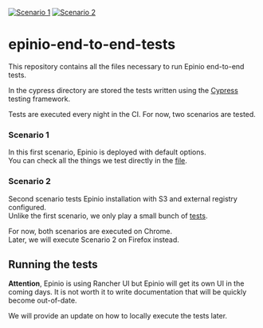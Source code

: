 [![Scenario 1](https://github.com/epinio/epinio-end-to-end-tests/actions/workflows/scenario_1_cypress_chrome.yml/badge.svg)](https://github.com/epinio/epinio-end-to-end-tests/actions/workflows/scenario_1_cypress_chrome.yml)
[![Scenario 2](https://github.com/epinio/epinio-end-to-end-tests/actions/workflows/scenario_2_cypress_chrome.yml/badge.svg)](https://github.com/epinio/epinio-end-to-end-tests/actions/workflows/scenario_2_cypress_chrome.yml)
# epinio-end-to-end-tests
This repository contains all the files necessary to run Epinio end-to-end tests.

In the cypress directory are stored the tests written using the [Cypress](https://www.cypress.io/) testing framework.

Tests are executed every night in the CI. For now, two scenarios are tested.
### Scenario 1
In this first scenario, Epinio is deployed with default options. </br>
You can check all the things we test directly in the [file](./cypress/integration/scenarios/install_with_default_options.spec.ts).

### Scenario 2
Second scenario tests Epinio installation with S3 and external registry configured. </br>
Unlike the first scenario, we only play a small bunch of [tests](./cypress/integration/scenarios/install_with_s3_and_external_registry.spec.ts).

For now, both scenarios are executed on Chrome. </br>
Later, we will execute Scenario 2 on Firefox instead.
## Running the tests

__Attention__, Epinio is using Rancher UI but Epinio will get its own UI in the coming days.
It is not worth it to write documentation that will be quickly become out-of-date.

We will provide an update on how to locally execute the tests later.

